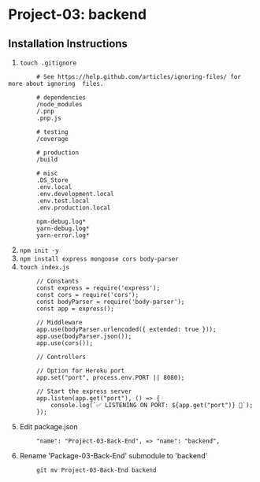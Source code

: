 # Project-03: backend

## Installation Instructions

1. ``` touch .gitignore ```
```
        # See https://help.github.com/articles/ignoring-files/ for more about ignoring  files.

        # dependencies
        /node_modules
        /.pnp
        .pnp.js

        # testing
        /coverage

        # production
        /build

        # misc
        .DS_Store
        .env.local
        .env.development.local
        .env.test.local
        .env.production.local

        npm-debug.log*
        yarn-debug.log*
        yarn-error.log*
```
2. ``` npm init -y ```
3. ``` npm install express mongoose cors body-parser ```
4. ``` touch index.js ```
```
        // Constants
        const express = require('express');
        const cors = require('cors');
        const bodyParser = require('body-parser');
        const app = express();
        
        // Middleware
        app.use(bodyParser.urlencoded({ extended: true }));
        app.use(bodyParser.json());
        app.use(cors());
        
        // Controllers
        
        // Option for Heroku port
        app.set("port", process.env.PORT || 8080);
        
        // Start the express server
        app.listen(app.get("port"), () => {
            console.log(`✅ LISTENING ON PORT: ${app.get("port")} 🌟`);
        });
```
5. Edit package.json
```
        "name": "Project-03-Back-End", => "name": "backend",
```
6. Rename 'Package-03-Back-End' submodule to 'backend'
```
        git mv Project-03-Back-End backend
```